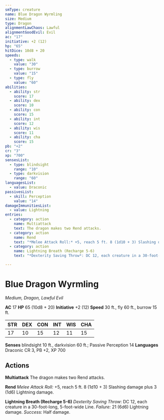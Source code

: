 ```yaml
---
smType: creature
name: Blue Dragon Wyrmling
size: Medium
type: Dragon
alignmentLawChaos: Lawful
alignmentGoodEvil: Evil
ac: "17"
initiative: +2 (12)
hp: "65"
hitDice: 10d8 + 20
speeds:
  - type: walk
    value: "30"
  - type: burrow
    value: "15"
  - type: fly
    value: "60"
abilities:
  - ability: str
    score: 17
  - ability: dex
    score: 10
  - ability: con
    score: 15
  - ability: int
    score: 12
  - ability: wis
    score: 11
  - ability: cha
    score: 15
pb: "+2"
cr: "3"
xp: "700"
sensesList:
  - type: blindsight
    range: "10"
  - type: darkvision
    range: "60"
languagesList:
  - value: Draconic
passivesList:
  - skill: Perception
    value: "14"
damageImmunitiesList:
  - value: Lightning
entries:
  - category: action
    name: Multiattack
    text: The dragon makes two Rend attacks.
  - category: action
    name: Rend
    text: "*Melee Attack Roll:* +5, reach 5 ft. 8 (1d10 + 3) Slashing damage plus 3 (1d6) Lightning damage."
  - category: action
    name: Lightning Breath (Recharge 5-6)
    text: "*Dexterity Saving Throw*: DC 12, each creature in a 30-foot-long, 5-foot-wide Line. *Failure:*  21 (6d6) Lightning damage. *Success:*  Half damage."

---
```


# Blue Dragon Wyrmling
*Medium, Dragon, Lawful Evil*

**AC** 17
**HP** 65 (10d8 + 20)
**Initiative** +2 (12)
**Speed** 30 ft., fly 60 ft., burrow 15 ft.

| STR | DEX | CON | INT | WIS | CHA |
| --- | --- | --- | --- | --- | --- |
| 17 | 10 | 15 | 12 | 11 | 15 |

**Senses** blindsight 10 ft., darkvision 60 ft.; Passive Perception 14
**Languages** Draconic
CR 3, PB +2, XP 700

## Actions

**Multiattack**
The dragon makes two Rend attacks.

**Rend**
*Melee Attack Roll:* +5, reach 5 ft. 8 (1d10 + 3) Slashing damage plus 3 (1d6) Lightning damage.

**Lightning Breath (Recharge 5-6)**
*Dexterity Saving Throw*: DC 12, each creature in a 30-foot-long, 5-foot-wide Line. *Failure:*  21 (6d6) Lightning damage. *Success:*  Half damage.
